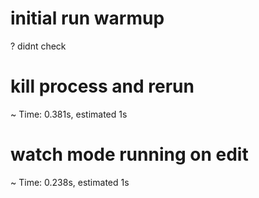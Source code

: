 # initial run warmup
? didnt check

# kill process and rerun
~ Time:        0.381s, estimated 1s

# watch mode running on edit
~ Time:        0.238s, estimated 1s